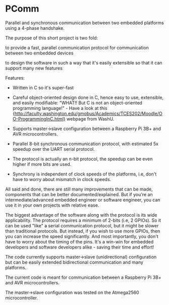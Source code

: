 # PComm
Parallel and synchronous communication between two embedded platforms using a 4-phase handshake.

The purpose of this short project is two fold:

to provide a fast, parallel communication protocol for communication between two embedded devices

to design the software in such a way that it's easily extensible so that it can support many new features

Features:
* Written in C so it's super-fast
	
* Careful object-oriented design done in C, hence easy to use, extensible, and easily modifiable: "WHAT!! But C is not an object-oriented programming language!" - Have a look at this {http://faculty.washington.edu/gmobus/Academics/TCES202/Moodle/OO-ProgrammingInC.html} webpage from WashU.

* Supports master->slave configuration between a Raspberry Pi 3B+ and AVR microcontrollers.

* Parallel 8-bit synchronous communication protocol, with estimated 5x speedup over the UART serial protocol.

* The protocol is actually an n-bit protocol, the speedup can be even higher if more bits are used.

* Synchrony is independent of clock speeds of the platforms, i.e, don't have to worry about mismatch in clock speeds.



All said and done, there are still many improvements that can be made, components that can be better documented/explained. But if you're an intermediate/advanced embedded engineer or software engineer, you can use it in your own projects with relative ease.


The biggest advantage of the software along with the protocol is its wide applicability. The protocol requires a minimum of 2-bits (i.e, 2 GPIOs). So it can be used "like" a serial communication protocol, but it might be slower than traditional protocols. But instead, if you wish to use more GPIOs, then you can increase the speed significantly. And most importantly, you don't have to worry about the timing of the pins. It's a win-win for embedded developers and software developers alike - saving their time and effort!

The code currently supports master->slave (unidirectional) configuration but can be easily extended bidirectional communication and many platforms.

The current code is meant for communication between a Raspberry Pi 3B+ and AVR microcontrollers.

The master->slave configuration was tested on the Atmega2560 microcontroller.

